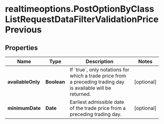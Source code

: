 # realtimeoptions.PostOptionByClassListRequestDataFilterValidationPricePrevious

## Properties

Name | Type | Description | Notes
------------ | ------------- | ------------- | -------------
**availableOnly** | **Boolean** | If &#x60;true&#x60;, only notations for which a trade price from a preceding trading day is available will be returned. | [optional] 
**minimumDate** | **Date** | Earliest admissible date of the trade price from a preceding trading day. | [optional] 


